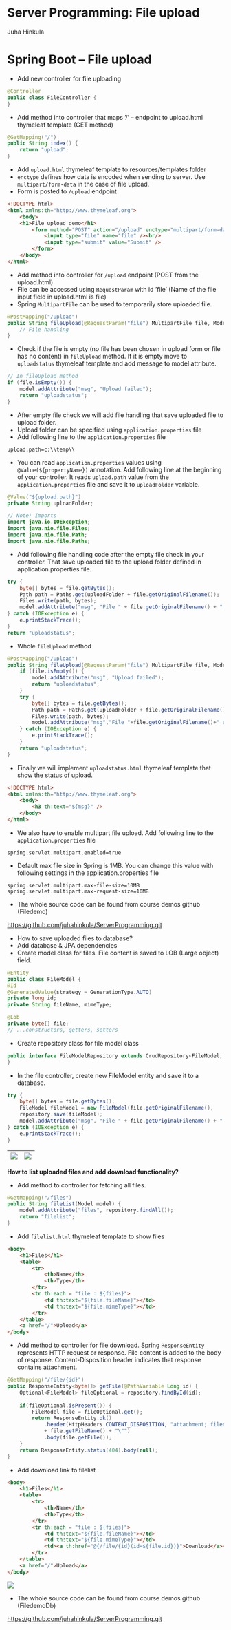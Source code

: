 <!-- Slide number: 1 -->
# Server Programming: File upload
Juha Hinkula

<!-- Slide number: 2 -->
# Spring Boot – File upload

- Add new controller for file uploading

```java
@Controller
public class FileController {
}
```

- Add method into controller that maps ’/’ – endpoint to upload.html thymeleaf template (GET method)

```java
@GetMapping("/")
public String index() {
	return "upload";
}
```

<!-- Slide number: 3 -->
- Add `upload.html` thymeleaf template to resources/templates folder
- `enctype` defines how data is encoded when sending to server. Use `multipart/form-data` in the case of file upload.
- Form is posted to `/upload` endpoint

```html
<!DOCTYPE html>
<html xmlns:th="http://www.thymeleaf.org">
	<body>
	<h1>File upload demo</h1>
		<form method="POST" action="/upload" enctype="multipart/form-data">
			<input type="file" name="file" /><br/>
			<input type="submit" value="Submit" />
		</form>
	</body>
</html>
```

<!-- Slide number: 4 -->
- Add method into controller for `/upload` endpoint (POST from the upload.html)
- File can be accessed using `RequestParam` with id ’file’ (Name of the file input field in upload.html is file)
- Spring `MultipartFile` can be used to temporarily store uploaded file.

```java
@PostMapping("/upload")
public String fileUpload(@RequestParam("file") MultipartFile file, Model model) {
	// File handling
}
```

<!-- Slide number: 5 -->
- Check if the file is empty (no file has been chosen in upload form or file has no content) in `fileUpload` method. If it is empty move to `uploadstatus` thymeleaf template and add message to model attribute.

```java 
// In fileUpload method
if (file.isEmpty()) {
	model.addAttribute("msg", "Upload failed");
	return "uploadstatus";
}
```

<!-- Slide number: 6 -->
- After empty file check we will add file handling that save uploaded file to upload folder.
- Upload folder can be specified using `application.properties` file
- Add following line to the `application.properties` file

```
upload.path=c:\\temp\\
```

- You can read `application.properties` values using `@Value(${propertyName})` annotation. Add following line at the beginning of your controller. It reads `upload.path` value from the `application.properties` file and save it to `uploadFolder` variable.

```java
@Value("${upload.path}")
private String uploadFolder;
```

<!-- Slide number: 7 -->
```java
// Note! Imports
import java.io.IOException;
import java.nio.file.Files;
import java.nio.file.Path;
import java.nio.file.Paths;
```

- Add following file handling code after the empty file check in your controller. That save uploaded file to the upload folder defined in  application.properties file.

```java
try {
	byte[] bytes = file.getBytes();
	Path path = Paths.get(uploadFolder + file.getOriginalFilename());
	Files.write(path, bytes);
	model.addAttribute("msg", "File " + file.getOriginalFilename() + " uploaded");
} catch (IOException e) {
	e.printStackTrace();
}
return "uploadstatus";
```

<!-- Slide number: 8 -->
- Whole `fileUpload` method

```java
@PostMapping("/upload")
public String fileUpload(@RequestParam("file") MultipartFile file, Model model) {
	if (file.isEmpty()) {
		model.addAttribute("msg", "Upload failed");
		return "uploadstatus";
	}
	try {
		byte[] bytes = file.getBytes();
		Path path = Paths.get(uploadFolder + file.getOriginalFilename());
		Files.write(path, bytes);
		model.addAttribute("msg","File "+file.getOriginalFilename()+" uploaded");
	} catch (IOException e) {
		e.printStackTrace();
	}
	return "uploadstatus";
}
```

<!-- Slide number: 9 -->
- Finally we will implement `uploadstatus.html` thymeleaf template that show the status of upload.

```html
<!DOCTYPE html>
<html xmlns:th="http://www.thymeleaf.org">
	<body>
		<h3 th:text="${msg}" />
	</body>
</html>
```

<!-- Slide number: 10 -->
- We also have to enable multipart file upload. Add following line to the `application.properties` file

```
spring.servlet.multipart.enabled=true
```

- Default max file size in Spring is 1MB. You can change this value with following settings in the application.properties file

```
spring.servlet.multipart.max-file-size=10MB
spring.servlet.multipart.max-request-size=10MB
```

<!-- Slide number: 11 -->
- The whole source code can be found from course demos github (Filedemo)

https://github.com/juhahinkula/ServerProgramming.git

<!-- Slide number: 12 -->
- How to save uploaded files to database?
- Add database & JPA dependencies
- Create model class for files. File content is saved to LOB (Large object) field.

```java
@Entity
public class FileModel {
@Id
@GeneratedValue(strategy = GenerationType.AUTO)
private long id;
private String fileName, mimeType;

@Lob
private byte[] file;
// ...constructors, getters, setters
```

<!-- Slide number: 13 -->
- Create repository class for file model class

```java
public interface FileModelRepository extends CrudRepository<FileModel, Long> {
}
```

<!-- Slide number: 14 -->
- In the file controller, create new FileModel entity and save it to a database.

```java
try {
	byte[] bytes = file.getBytes();
	FileModel fileModel = new FileModel(file.getOriginalFilename(), 	file.getContentType(), bytes);
	repository.save(fileModel);
	model.addAttribute("msg", "File " + file.getOriginalFilename() + " uploaded");
} catch (IOException e) {
	e.printStackTrace();
}
```

<!-- Slide number: 15 -->
|![](../imgs/4rest_01.png)|![](../imgs/4rest_02.png)|
|-|-|

<!-- Slide number: 16 -->
**How to list uploaded files and add download functionality?**

- Add method to controller for fetching all files.

```java
@GetMapping("/files")
public String fileList(Model model) {
	model.addAttribute("files", repository.findAll());
	return "filelist";
}
```

<!-- Slide number: 17 -->
- Add `filelist.html` thymeleaf template to show files

```html
<body>
	<h1>Files</h1>
	<table>
		<tr>
			<th>Name</th>
			<th>Type</th>
		</tr>
		<tr th:each = "file : ${files}">
			<td th:text="${file.fileName}"></td>
			<td th:text="${file.mimeType}"></td>
		</tr>
	</table>
	<a href="/">Upload</a>
</body>
```

<!-- Slide number: 18 -->
- Add method to controller for file download. Spring `ResponseEntity` represents HTTP request or response. File content is added to the body of response. Content-Disposition header indicates that response contains attachment.

```java
@GetMapping("/file/{id}")
public ResponseEntity<byte[]> getFile(@PathVariable Long id) {
	Optional<FileModel> fileOptional = repository.findById(id);
	
	if(fileOptional.isPresent()) {
		FileModel file = fileOptional.get();
		return ResponseEntity.ok()
			.header(HttpHeaders.CONTENT_DISPOSITION, "attachment; filename=\""
			+ file.getFileName() + "\"")
			.body(file.getFile());
	}
	return ResponseEntity.status(404).body(null);
}
```

<!-- Slide number: 19 -->
- Add download link to filelist

```html
<body>
	<h1>Files</h1>
	<table>
		<tr>
			<th>Name</th>
			<th>Type</th>
		</tr>
		<tr th:each = "file : ${files}">
			<td th:text="${file.fileName}"></td>
			<td th:text="${file.mimeType}"></td>
			<td><a th:href="@{/file/{id}(id=${file.id})}">Download</a></td>
		</tr>
	</table>
	<a href="/">Upload</a>
</body>
```

<!-- Slide number: 20 -->
![](../imgs/4rest_03.png)

<!-- Slide number: 21 -->
- The whole source code can be found from course demos github (FiledemoDb)

https://github.com/juhahinkula/ServerProgramming.git
